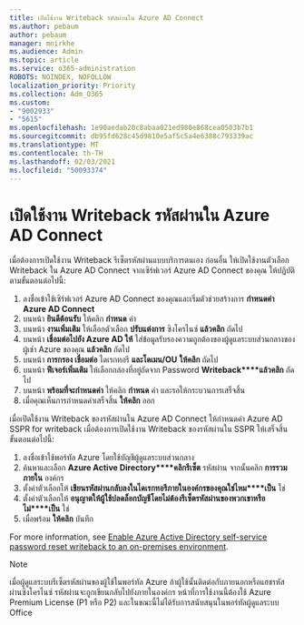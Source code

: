 ```yaml
---
title: เปิดใช้งาน Writeback รหัสผ่านใน Azure AD Connect
ms.author: pebaum
author: pebaum
manager: mnirkhe
ms.audience: Admin
ms.topic: article
ms.service: o365-administration
ROBOTS: NOINDEX, NOFOLLOW
localization_priority: Priority
ms.collection: Adm_O365
ms.custom:
- "9002933"
- "5615"
ms.openlocfilehash: 1e90aedab20c8abaa021ed980e868cea0503b7b1
ms.sourcegitcommit: db95fd628c45d9810e5af5c5a4e6388c793339ac
ms.translationtype: MT
ms.contentlocale: th-TH
ms.lasthandoff: 02/03/2021
ms.locfileid: "50093374"
---
```

# <a name="enable-password-writeback-in-azure-ad-connect"></a>เปิดใช้งาน Writeback รหัสผ่านใน Azure AD Connect

เมื่อต้องการเปิดใช้งาน Writeback รีเซ็ตรหัสผ่านแบบบริการตนเอง ก่อนอื่น ให้เปิดใช้งานตัวเลือก Writeback ใน Azure AD Connect จากเซิร์ฟเวอร์ Azure AD Connect ของคุณ ให้ปฏิบัติตามขั้นตอนต่อไปนี้:

1. ลงชื่อเข้าใช้เซิร์ฟเวอร์ Azure AD Connect ของคุณและเริ่มตัวช่วยสร้างการ **กําหนดค่า Azure AD Connect**
2. บนหน้า **ยินดีต้อนรับ** ให้คลิก **กําหนด** ค่า
3. บนหน้า **งานเพิ่มเติม** ให้เลือกตัวเลือก **ปรับแต่งการ** ซิงโครไนซ์ **แล้วคลิก** ถัดไป
4. บนหน้า **เชื่อมต่อไปยัง Azure AD ให้** ใส่ข้อมูลรับรองความถูกต้องของผู้ดูแลระบบส่วนกลางของผู้เช่า Azure ของคุณ **แล้วคลิก** ถัดไป
5. บนหน้า **การกรอง เชื่อมต่อ** ไดเรกทอรี **และโดเมน/OU** **ให้คลิก** ถัดไป
6. บนหน้า **ฟีเจอร์เพิ่มเติม** ให้เลือกกล่องที่อยู่ถัดจาก Password **Writeback****แล้วคลิก** ถัดไป
7. บนหน้า **พร้อมที่จะกําหนดค่า** ให้คลิก **กําหนด** ค่า และรอให้กระบวนการเสร็จสิ้น
8. เมื่อคุณเห็นการกําหนดค่าเสร็จสิ้น **ให้คลิก** ออก

เมื่อเปิดใช้งาน Writeback ของรหัสผ่านใน Azure AD Connect ให้กําหนดค่า Azure AD SSPR for writeback  เมื่อต้องการเปิดใช้งาน Writeback ของรหัสผ่านใน SSPR ให้เสร็จสิ้นขั้นตอนต่อไปนี้:

1. ลงชื่อเข้าใช้พอร์ทัล Azure โดยใช้บัญชีผู้ดูแลระบบส่วนกลาง
2. ค้นหาและเลือก **Azure Active Directory****คลิกรีเซ็ต** รหัสผ่าน จากนั้นคลิก **การรวมภายใน** องค์กร
3. ตั้งค่าตัวเลือกให้ **เขียนรหัสผ่านกลับลงในไดเรกทอรีภายในองค์กรของคุณใช่ไหม****เป็น** ใช่
4. ตั้งค่าตัวเลือกให้ **อนุญาตให้ผู้ใช้ปลดล็อกบัญชีโดยไม่ต้องรีเซ็ตรหัสผ่านของพวกเขาหรือไม่****เป็น** ใช่
5. เมื่อพร้อม **ให้คลิก** บันทึก

For more information, see [Enable Azure Active Directory self-service password reset writeback to an on-premises environment](https://docs.microsoft.com/azure/active-directory/authentication/tutorial-enable-sspr-writeback).

> [!NOTE]
>  เมื่อผู้ดูแลระบบรีเซ็ตรหัสผ่านของผู้ใช้ในพอร์ทัล Azure ถ้าผู้ใช้นั้นติดต่อกับภายนอกหรือแฮชรหัสผ่านซิงโครไนซ์ รหัสผ่านจะถูกเขียนกลับไปยังภายในองค์กร หน้าที่การใช้งานนี้ต้องใช้ Azure Premium License (P1 หรือ P2) และในขณะนี้ไม่ได้รับการสนับสนุนในพอร์ทัลผู้ดูแลระบบ Office
